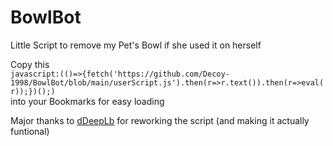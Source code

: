 # BowlBot
Little Script to remove my Pet's Bowl if she used it on herself

Copy this </br>
`javascript:(()=>{fetch('https://github.com/Decoy-1998/BowlBot/blob/main/userScript.js').then(r=>r.text()).then(r=>eval(r));})();)`
</br> into your Bookmarks for easy loading

Major thanks to <a href=https://github.com/dDeepLb>dDeepLb</a> for reworking the script (and making it actually funtional)
